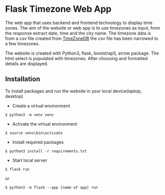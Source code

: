 # Flask Timezone Web App

The web app that uses backend and frontend technology to display time zones. The aim of the website or web app is to use timezones as input, from the response extract date, time and the city name. The timezone data is from a csv file created from [TimeZoneDB](https://timezonedb.com/download) the csv file has been narrowed to a few timezones.

The website is created with Python3, flask, bootstrap5, arrow package. The html select is populated with timezones. After choosing and formatted details are displayed.

## Installation

To install packages and run the website in your local device(laptop, desktop)

- Create a virtual environment

```$ python3 -m venv venv```

- Activate the virtual environment

```$ source venv\bin\activate```

- Install required packages

```$ python3 install -r requirements.txt```

- Start local server

```$ flask run```

   or

```$ python3 -m flask --app [name of app] run```



